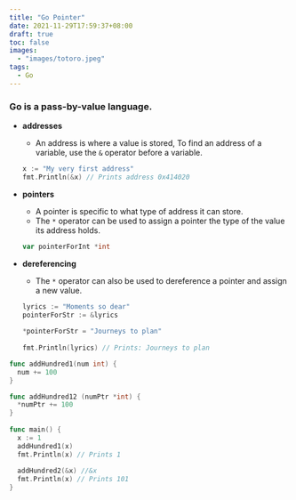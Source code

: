 ```yaml
---
title: "Go Pointer"
date: 2021-11-29T17:59:37+08:00
draft: true
toc: false
images:
  - "images/totoro.jpeg"
tags: 
  - Go
---
```


### Go is a pass-by-value language.

- **addresses** 

   * An address is where a value is stored, To find an address of a variable, use the `&` operator before a variable.

  ```go
  x := "My very first address"
  fmt.Println(&x) // Prints address 0x414020
  ```

- **pointers**

  - A pointer is specific to what type of address it can store.
  - The `*` operator can be used to assign a pointer the type of the value its address holds.

  ```go
  var pointerForInt *int
  ```

- **dereferencing**

  - The `*` operator can also be used to dereference a pointer and assign a new value.

  ```go
  lyrics := "Moments so dear" 
  pointerForStr := &lyrics
   
  *pointerForStr = "Journeys to plan" 
   
  fmt.Println(lyrics) // Prints: Journeys to plan
  ```

```go
func addHundred1(num int) {
  num += 100
}

func addHundred12 (numPtr *int) {
  *numPtr += 100
}
 
func main() {
  x := 1
  addHundred1(x)
  fmt.Println(x) // Prints 1
  
  addHundred2(&x) //&x
  fmt.Println(x) // Prints 101
}
```

